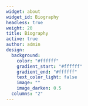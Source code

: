 ```yaml
---
widget: about
widget_id: Biography
headless: true
weight: 20
title: Biography
active: true
author: admin
design:
  background:
    color: "#ffffff"
    gradient_start: "#ffffff"
    gradient_end: "#ffffff"
    text_color_light: false
    image: ""
    image_darken: 0.5
  columns: "2"
---
```

